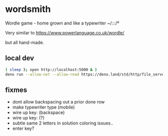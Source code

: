 # wordsmith

Wordle game - home grown and like a typewriter ~/:::/º

Very similar to
https://www.powerlanguage.co.uk/wordle/

but all hand-made.

## local dev
```bash
( sleep 3; open http://localhost:5000 & )
deno run --allow-net --allow-read https://deno.land/std/http/file_server.ts -p5000
```

## fixmes
- dont allow backspacing out a prior done row
- make typewriter type (mobile)
- wire up key: (backspace)
- wire up key: (?)
- subtle same 2 letters in solution coloring issues..
- enter key?
